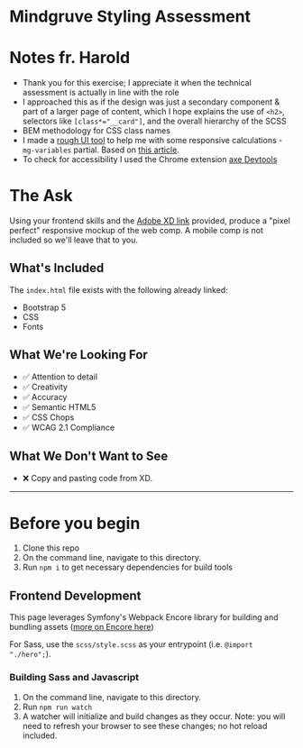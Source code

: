 Mindgruve Styling Assessment
============================

# Notes fr. Harold
- Thank you for this exercise; I appreciate it when the technical assessment is actually in line with the role
- I approached this as if the design was just a secondary component & part of a larger page of content, which I hope explains the use of `<h2>`, selectors like `[class*="__card"]`, and the overall hierarchy of the SCSS
- BEM methodology for CSS class names
- I made a [rough UI tool](https://github.com/besseddrest/utils/tree/master/) to help me with some responsive calculations - `mg-variables` partial. Based on [this article](https://css-tricks.com/linearly-scale-font-size-with-css-clamp-based-on-the-viewport/#for-those-who-dont-mind-that-edge-case).
- To check for accessibility I used the Chrome extension [axe Devtools](https://chrome.google.com/webstore/detail/axe-devtools-web-accessib/lhdoppojpmngadmnindnejefpokejbdd)

# The Ask

Using your frontend skills and the [Adobe XD link](https://xd.adobe.com/view/7388adbd-4731-4dc9-a402-37bf323ac95d-26db/specs/) provided, produce a "pixel perfect" responsive mockup of the web comp.  A mobile comp is not included so we'll leave that to you.

## What's Included

The `index.html` file exists with the following already linked:
- Bootstrap 5
- CSS
- Fonts

## What We're Looking For

- ✅ Attention to detail
- ✅ Creativity
- ✅ Accuracy
- ✅ Semantic HTML5
- ✅ CSS Chops
- ✅ WCAG 2.1 Compliance

## What We Don't Want to See

- ❌ Copy and pasting code from XD.

---------------------

# Before you begin

1. Clone this repo
2. On the command line, navigate to this directory.
3. Run `npm i` to get necessary dependencies for build tools


## Frontend Development

This page leverages Symfony's Webpack Encore library for building and bundling assets ([more on Encore here](https://symfony.com/doc/current/frontend.html#webpack-encore))

For Sass, use the `scss/style.scss` as your entrypoint (i.e. `@import "./hero";`).

### Building Sass and Javascript

1. On the command line, navigate to this directory.
2. Run `npm run watch`
3. A watcher will initialize and build changes as they occur.  Note: you will need to refresh your browser to see these changes; no hot reload included.